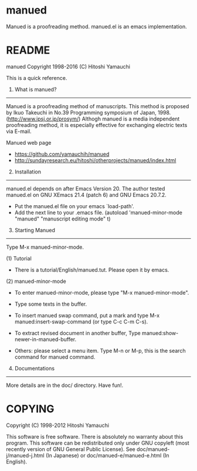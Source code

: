 manued
======

Manued is a proofreading method. manued.el is an emacs implementation.


README
======

manued Copyright 1998-2016 (C) Hitoshi Yamauchi

This is a quick reference.

1. What is manued?
------------------

Manued is a proofreading method of manuscripts. This method is
proposed by Ikuo Takeuchi in No.39 Programming symposium of Japan,
1998. (http://www.ipsj.or.jp/prosym/) Althogh manued is a media
independent proofreading method, it is especially effective for
exchanging electric texts via E-mail.

Manued web page
*  https://github.com/yamauchih/manued
*  http://sundayresearch.eu/hitoshi/otherprojects/manued/index.html

2. Installation
---------------

manued.el depends on after Emacs Version 20. The author tested
manued.el on GNU XEmacs 21.4 (patch 6) and GNU Emacs 20.7.2.

* Put the manued.el file on your emacs `load-path'.
* Add the next line to your .emacs file.
  (autoload 'manued-minor-mode "manued" "manuscript editing mode" t)

3. Starting Manued
------------------

Type M-x manued-minor-mode.

(1) Tutorial

* There is a tutorial/English/manued.tut. Please open it by emacs.

(2) manued-minor-mode

* To enter manued-minor-mode, please type "M-x manued-minor-mode".

* Type some texts in the buffer.

* To insert manued swap command, put a mark and type M-x manued:insert-swap-command (or type C-c C-m C-s).

* To extract revised document in another buffer, Type manued:show-newer-in-manued-buffer.

* Others: please select a menu item. Type M-n or M-p, this is the search command for manued command.

4. Documentations
-----------------

More details are in the doc/ directory. Have fun!.


COPYING
=======

Copyright (C) 1998-2012 Hitoshi Yamauchi

This software is free software. There is absolutely no warranty about
this program. This software can be redistributed only under GNU
copyleft (most recently version of GNU General Public License). See
doc/manued-j/manued-j.html (In Japanese) or doc/manued-e/manued-e.html
(In English).


